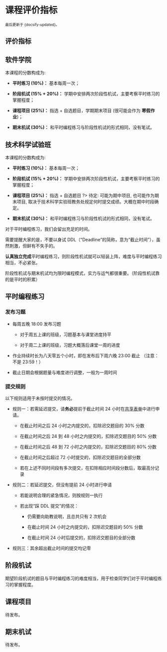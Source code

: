 # 课程评价指标

<small>最后更新于 {docsify-updated}。</small>

## 评价指标

<!-- tabs:start -->

## **软件学院**

本课程的分数构成为:

- **平时练习 ($10\%$)：** 基本每周一次；

- **阶段机试 ($15\% + 20\%$)：** 学期中安排两次阶段性机试，主要考察平时练习的掌握程度；

- **课程项目 ($25\%$)：** 指选 + 自选题目，学期期末项目 (很可能会作为 **寒假作业**)；

- **期末机试 ($30\%$)：** 和平时编程练习与阶段性机试的形式相同，没有笔试。

## **技术科学试验班**

本课程的分数构成为:

- **平时练习 ($10\%$)：** 基本每周一次；

- **阶段机试 ($15\% + 20\%$)：** 学期中安排两次阶段性机试，主要考察平时练习的掌握程度；

- **课程项目 ($25\%$)：** 指选 + 自选题目
?> 待定: 可能为期中项目, 也可能作为期末项目, 取决于技术科学实验班教务处规定何时提交成绩。大概在期中时段确定。

- **期末机试 ($30\%$)：** 和平时编程练习与阶段性机试的形式相同，没有笔试。

<!-- tabs:end -->

对于平时编程练习，我们会留出充足的时间。

需要提醒大家的是，不要以身试 DDL（“Deadline”的简称，意为“截止时间”），虽然刺激，但鲜有不失手的。

**认真独立完成**平时编程练习，则阶段性机试就可以轻装上阵，难度与平时编程练习相当，不必紧张。

阶段性机试与期末机试均为限时编程模式，实力与运气都很重要。（阶段性机试靠的是平时的积累）

## 平时编程练习

### 发布习题

- 每周五晚 18:00 发布习题

  - 对于周五上课的班级，习题基本与课堂进度持平

  - 对于周二上课的班级，习题大概落后课堂一周的进度

- 作业持续时长为八天零五个小时，即在发布后下周六晚 23:00 截止 （注意：不是 23:59！）

- 截止日期会根据题量与难度进行调整，一般为一周时间

### 提交规则

以下规则适用于未按时提交的情况。

- 规则一：若需延迟提交，请**务必**提前于截止时间 $24$ 小时在[共享表单](https://table.nju.edu.cn/dtable/forms/b068dc43-4bd8-4e7d-94f6-3bb0c105f66d/)中进行申请。

  - 在截止时间之后 $24$ 小时之内提交的，扣除迟交题目的 $30\%$ 分数

  - 在截止时间之后 $24$ 到 $48$ 小时之内提交的，扣除迟交题目的 $50\%$ 分数

  - 在截止时间之后 $48$ 到 $72$ 小时之内提交的，扣除迟交题目的 $80\%$ 分数

  - 在截止时间之后超过 $72$ 小时提交的，扣除迟交题目的全部分数

  - 若在上述不同时间段有多次提交，在扣除相应时间段分数后，取最高分记录

- 规则二：若延迟提交，但没有提前 $24$ 小时进行申请

  - 若能说明合理的紧急情况，则按规则一执行

  - 若出现“踩 DDL 提交”的情况：

    - 仍需要向助教说明，且总共只有 $2$ 次机会

    - 在截止时间 $24$ 小时之内提交的，扣除迟交题目的 $50\%$ 分数

    - 在截止时间 $24$ 小时后提交的，扣除迟交题目的全部分数

- 规则三：其余超出截止时间的提交均记零

## 阶段机试

期望阶段机试的题目与平时编程练习的难度相当，用于检查同学们对于平时编程练习的掌握程度。

## 课程项目

待发布。

## 期末机试

待发布。